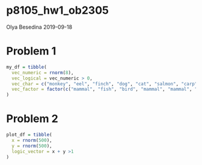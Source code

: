 p8105\_hw1\_ob2305
================
Olya Besedina
2019-09-18

# Problem 1

``` r
my_df = tibble(
  vec_numeric = rnorm(8),
  vec_logical = vec_numeric > 0,
  vec_char = c("monkey", "eel", "finch", "dog", "cat", "salmon", "carp","parrot"),
  vec_factor = factor(c("mammal", "fish", "bird", "mammal", "mammal", "fish", "fish", "bird"))
)
```

# Problem 2

``` r
plot_df = tibble(
  x = rnorm(500),
  y = rnorm(500),
  logic_vector = x + y >1
)
```
